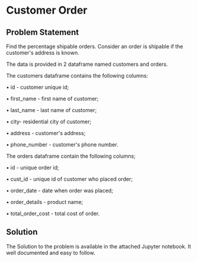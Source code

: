 # Customer Order
## Problem Statement 
Find the percentage shipable orders. Consider an order is shipable if the customer's address is known.

The data is provided in 2 dataframe named customers and orders. 

The customers dataframe contains the following columns:

• id - customer unique id;

• first_name - first name of customer;

• last_name - last name of customer;

• city- residential city of customer;

• address - customer's address;

• phone_number - customer's phone number.

The orders dataframe contain the following columns;

• id - unique order id;

• cust_id - unique id of customer who placed order;

• order_date - date when order was placed;

• order_details - product name;

• total_order_cost - total cost of order.


## Solution
The Solution to the problem is available in the attached Jupyter notebook. It well documented and easy to follow.
